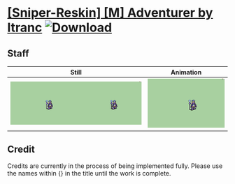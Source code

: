 # [\[Sniper-Reskin\] \[M\] Adventurer by ltranc](./) [![Download](https://img.shields.io/badge/Download--red?style=social&logo=github)](https://minhaskamal.github.io/DownGit/#/home?url=https://github.com/Klokinator/FE-Repo/tree/main/Battle%20Animations%2FInfantry%20-%20(Bow)%20Snipers%20and%20Ballistae%2F%5BSniper-Reskin%5D%20%5BM%5D%20Adventurer%20by%20ltranc%2F7.%20Staff%20(Nuramon's%20Marksman%20hat))

## Staff

| Still | Animation |
| :---: | :-------: |
| ![Staff still](./Staff_000.png) | ![Staff](./Staff.gif) |

## Credit

Credits are currently in the process of being implemented fully. Please use the names within {} in the title until the work is complete.
